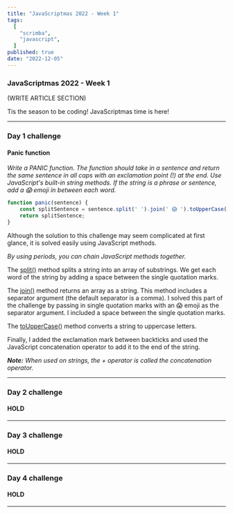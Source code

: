 ```yaml
---
title: "JavaScriptmas 2022 - Week 1"
tags:
  [
    "scrimba",
    "javascript",
  ]
published: true
date: "2022-12-05"
---
```


### JavaScriptmas 2022 - Week 1
(WRITE ARTICLE SECTION)

Tis the season to be coding! JavaScriptmas time is here!

---

### Day 1 challenge
#### Panic function
*Write a PANIC function. The function should take in a sentence and return the same sentence in all caps with an exclamation point (!) at the end. Use JavaScript's built-in string methods. If the string is a phrase or sentence, add a 😱 emoji in between each word.* 

```javascript
function panic(sentence) {
    const splitSentence = sentence.split(' ').join(' 😱 ').toUpperCase() + `!`;
    return splitSentence;
}
```

Although the solution to this challenge may seem complicated at first glance, it is solved easily using JavaScript methods.

*By using periods, you can chain JavaScript methods together.*

The [split()](https://www.w3schools.com/jsref/jsref_split.asp) method splits a string into an array of substrings. We get each word of the string by adding a space between the single quotation marks.

The [join()](https://www.w3schools.com/jsref/jsref_join.asp) method returns an array as a string. This method includes a separator argument (the default separator is a comma). I solved this part of the challenge by passing in single quotation marks with an 😱 emoji as the separator argument. I included a space between the single quotation marks.

The [toUpperCase()](https://www.w3schools.com/jsref/jsref_touppercase.asp) method converts a string to uppercase letters. 

Finally, I added the exclamation mark between backticks and used the JavaScript concatenation operator to add it to the end of the string.

***Note:*** *When used on strings, the + operator is called the concatenation operator.*

---

### Day 2 challenge
#### HOLD

---

### Day 3 challenge
#### HOLD

---

### Day 4 challenge
#### HOLD

---